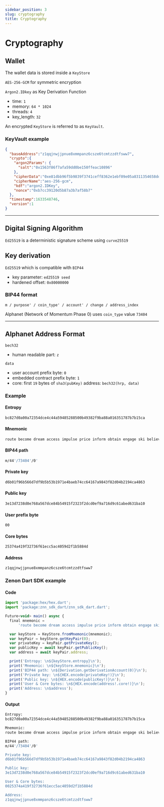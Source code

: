 ```yaml
---
sidebar_position: 3
slug: cryptography
title: Cryptography
---
```


# Cryptography

## Wallet
The wallet data is stored inside a `KeyStore`

`AES-256-GCM` for symmetric encryption

`Argon2.IDkey` as Key Derivation Function

* time: `1`
* memory: `64 * 1024`
* threads: `4`
* key_length: `32`

An encrypted `KeyStore` is referred to as `KeyVault`.

### KeyVault example
```json
{
  "baseAddress":"z1qqjnwjjpnue8xmmpanz6csze6tcmtzzdtfsww7",
  "crypto":{
    "argon2Params": {
      "salt":"0x1563f86f7afa59dd0be150ffeac10896"
    },
    "cipherData":"0xe81dbb96f5b9839f3741ceff8362e1ebf09e05a8311354658ddf979577ffd0dd34df55757d1fd37e677e3ae7d055b2ed",
    "cipherName":"aes-256-gcm",
    "kdf":"argon2.IDKey",
    "nonce":"0xb7cc39120d5b87a3b7af58b7"
  },
  "timestamp":1633548746,
  "version":1
}
```

___

## Digital Signing Algorithm
`Ed25519` is a deterministic signature scheme using `curve25519`

## Key derivation
`Ed25519` which is compatible with `BIP44`

* key parameter: `ed25519 seed`
* hardened offset: `0x80000000`

### BIP44 format
`m / purpose' / coin_type' / account' / change / address_index`

Alphanet (Network of Momentum Phase 0) uses `coin_type` value `73404`
___

## Alphanet Address Format
`bech32`

* human readable part: `z`

`data`

* user account prefix byte: `0`
* embedded contract prefix byte: `1`
* core: first `19` bytes of `sha3(pubKey)`
address: `bech32(hrp, data)`

### Example

#### Entropy

```bash
bc827d0a00a72354dce4c44a59485288500b49382f9ba88a016351787b7b15ca
```

#### Mnemonic

```bash
route become dream access impulse price inform obtain engage ski believe awful absent pig thing vibrant possible exotic flee pepper marble rural fire fancy
```

#### BIP44 path

```bash
m/44'/73404'/0'
```

#### Private key

```bash
d6b01f96b566d7df9b5b53b1971e4baeb74cc64167a9843f82d04b2194ca4863
```

#### Public key

```bash
3e13d7238d0e768a567dce84b54915f2323f2dcd0ef9a716d9c61abed631ba10
```

#### User prefix byte

```bash
00
```

#### Core bytes

```bash
25374a419f32736f61ecc5ac4059d2f1b5884d
```

#### Address

```bash
z1qqjnwjjpnue8xmmpanz6csze6tcmtzzdtfsww7
```

### Zenon Dart SDK example

#### Code

```javascript
import 'package:hex/hex.dart';
import 'package:znn_sdk_dart/znn_sdk_dart.dart';

Future<void> main() async {
  final mnemonic =
      'route become dream access impulse price inform obtain engage ski believe awful absent pig thing vibrant possible exotic flee pepper marble rural fire fancy';

  var keyStore = KeyStore.fromMnemonic(mnemonic);
  var keyPair = keyStore.getKeyPair(0);
  var privateKey = keyPair.getPrivateKey();
  var publicKey = await keyPair.getPublicKey();
  var address = await keyPair.address;

  print('Entropy: \n${keyStore.entropy}\n');
  print('Mnemonic: \n${keyStore.mnemonic}\n');
  print('BIP44 path: \n${Derivation.getDerivationAccount(0)}\n');
  print('Private key: \n${HEX.encode(privateKey!)}\n');
  print('Public key: \n${HEX.encode(publicKey!)}\n');
  print('User & Core bytes: \n${HEX.encode(address!.core!)}\n');
  print('Address: \n$address');
}
```

#### Output

```bash
Entropy:
bc827d0a00a72354dce4c44a59485288500b49382f9ba88a016351787b7b15ca

Mnemonic:
route become dream access impulse price inform obtain engage ski believe awful absent pig thing vibrant possible exotic flee pepper marble rural fire fancy

BIP44 path:
m/44'/73404'/0'

Private key:
d6b01f96b566d7df9b5b53b1971e4baeb74cc64167a9843f82d04b2194ca4863

Public key:
3e13d7238d0e768a567dce84b54915f2323f2dcd0ef9a716d9c61abed631ba10

User & Core bytes:
0025374a419f32736f61ecc5ac4059d2f1b5884d

Address:
z1qqjnwjjpnue8xmmpanz6csze6tcmtzzdtfsww7
```
